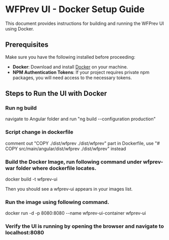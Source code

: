 # WFPrev UI - Docker Setup Guide

This document provides instructions for building and running the WFPrev UI using Docker.

## Prerequisites

Make sure you have the following installed before proceeding:

- **Docker**: Download and install [Docker](https://www.docker.com/products/docker-desktop) on your machine.
- **NPM Authentication Tokens**: If your project requires private npm packages, you will need access to the necessary tokens.

## Steps to Run the UI with Docker

### Run ng build
navigate to Angular folder and run "ng build --configuration production"
### Script change in dockerfile
comment out "COPY ./dist/wfprev ./dist/wfprev" part in Dockerfile, use "# COPY src/main/angular/dist/wfprev ./dist/wfprev" instead
### Build the Docker Image, run following command under wfprev-war folder where dockerfile locates. 
docker build -t wfprev-ui

Then you should see a wfprev-ui appears in your images list.

### Run the image using following command. 
docker run -d -p 8080:8080 --name wfprev-ui-container wfprev-ui

### Verify the UI is running by opening the browser and navigate to localhost:8080
